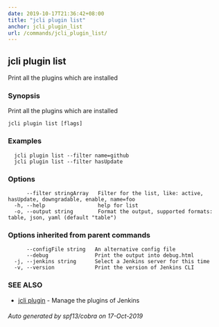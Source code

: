 ```yaml
---
date: 2019-10-17T21:36:42+08:00
title: "jcli plugin list"
anchor: jcli_plugin_list
url: /commands/jcli_plugin_list/
---
```

## jcli plugin list

Print all the plugins which are installed

### Synopsis

Print all the plugins which are installed

```
jcli plugin list [flags]
```

### Examples

```
  jcli plugin list --filter name=github
  jcli plugin list --filter hasUpdate
```

### Options

```
      --filter stringArray   Filter for the list, like: active, hasUpdate, downgradable, enable, name=foo
  -h, --help                 help for list
  -o, --output string        Format the output, supported formats: table, json, yaml (default "table")
```

### Options inherited from parent commands

```
      --configFile string   An alternative config file
      --debug               Print the output into debug.html
  -j, --jenkins string      Select a Jenkins server for this time
  -v, --version             Print the version of Jenkins CLI
```

### SEE ALSO

* [jcli plugin](/commands/jcli_plugin/)	 - Manage the plugins of Jenkins

###### Auto generated by spf13/cobra on 17-Oct-2019
